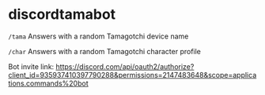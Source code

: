 # discordtamabot

`/tama` Answers with a random Tamagotchi device name

`/char` Answers with a random Tamagotchi character profile

Bot invite link: https://discord.com/api/oauth2/authorize?client_id=935937410397790288&permissions=2147483648&scope=applications.commands%20bot
